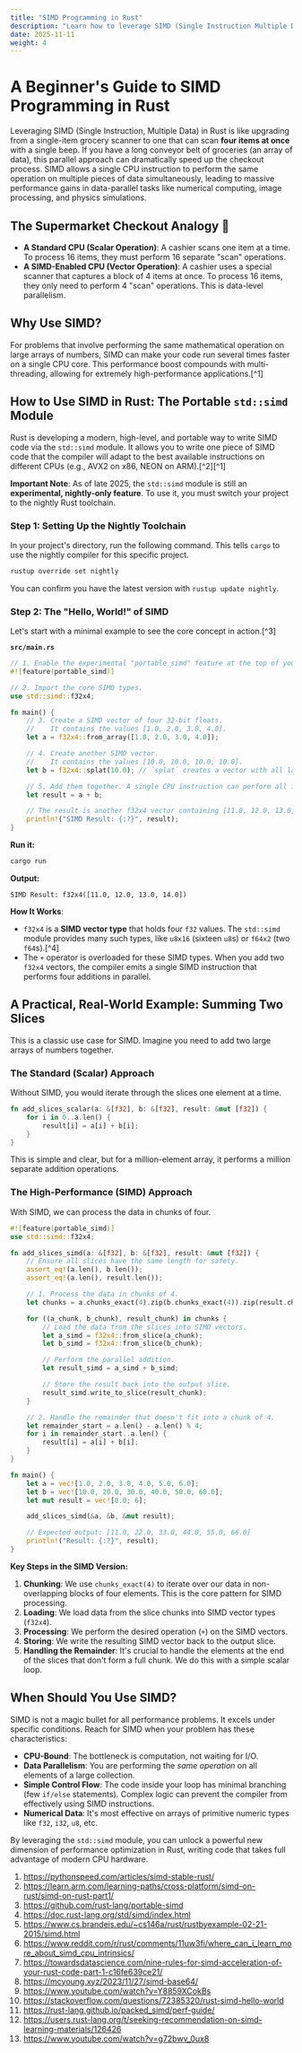 ```yaml
---
title: "SIMD Programming in Rust"
description: "Learn how to leverage SIMD (Single Instruction Multiple Data) for high-performance Rust applications."
date: 2025-11-11
weight: 4
---
```


# A Beginner's Guide to SIMD Programming in Rust

Leveraging SIMD (Single Instruction, Multiple Data) in Rust is like upgrading from a single-item grocery scanner to one that can scan **four items at once** with a single beep. If you have a long conveyor belt of groceries (an array of data), this parallel approach can dramatically speed up the checkout process. SIMD allows a single CPU instruction to perform the same operation on multiple pieces of data simultaneously, leading to massive performance gains in data-parallel tasks like numerical computing, image processing, and physics simulations.

## The Supermarket Checkout Analogy 🛒

- **A Standard CPU (Scalar Operation)**: A cashier scans one item at a time. To process 16 items, they must perform 16 separate "scan" operations.
- **A SIMD-Enabled CPU (Vector Operation)**: A cashier uses a special scanner that captures a block of 4 items at once. To process 16 items, they only need to perform 4 "scan" operations. This is data-level parallelism.


## Why Use SIMD?

For problems that involve performing the same mathematical operation on large arrays of numbers, SIMD can make your code run several times faster on a single CPU core. This performance boost compounds with multi-threading, allowing for extremely high-performance applications.[^1]

## How to Use SIMD in Rust: The Portable `std::simd` Module

Rust is developing a modern, high-level, and portable way to write SIMD code via the `std::simd` module. It allows you to write one piece of SIMD code that the compiler will adapt to the best available instructions on different CPUs (e.g., AVX2 on x86, NEON on ARM).[^2][^1]

**Important Note**: As of late 2025, the `std::simd` module is still an **experimental, nightly-only feature**. To use it, you must switch your project to the nightly Rust toolchain.

### Step 1: Setting Up the Nightly Toolchain

In your project's directory, run the following command. This tells `cargo` to use the nightly compiler for this specific project.

```bash
rustup override set nightly
```

You can confirm you have the latest version with `rustup update nightly`.

### Step 2: The "Hello, World!" of SIMD

Let's start with a minimal example to see the core concept in action.[^3]

**`src/main.rs`**

```rust
// 1. Enable the experimental "portable_simd" feature at the top of your file.
#![feature(portable_simd)]

// 2. Import the core SIMD types.
use std::simd::f32x4;

fn main() {
    // 3. Create a SIMD vector of four 32-bit floats.
    //    It contains the values [1.0, 2.0, 3.0, 4.0].
    let a = f32x4::from_array([1.0, 2.0, 3.0, 4.0]);

    // 4. Create another SIMD vector.
    //    It contains the values [10.0, 10.0, 10.0, 10.0].
    let b = f32x4::splat(10.0); // `splat` creates a vector with all lanes set to the same value.

    // 5. Add them together. A single CPU instruction can perform all four additions at once!
    let result = a + b;

    // The result is another f32x4 vector containing [11.0, 12.0, 13.0, 14.0].
    println!("SIMD Result: {:?}", result);
}
```

**Run it:**

```bash
cargo run
```

**Output:**

```
SIMD Result: f32x4([11.0, 12.0, 13.0, 14.0])
```

**How It Works**:

- `f32x4` is a **SIMD vector type** that holds four `f32` values. The `std::simd` module provides many such types, like `u8x16` (sixteen `u8`s) or `f64x2` (two `f64`s).[^4]
- The `+` operator is overloaded for these SIMD types. When you add two `f32x4` vectors, the compiler emits a single SIMD instruction that performs four additions in parallel.


## A Practical, Real-World Example: Summing Two Slices

This is a classic use case for SIMD. Imagine you need to add two large arrays of numbers together.

### The Standard (Scalar) Approach

Without SIMD, you would iterate through the slices one element at a time.

```rust
fn add_slices_scalar(a: &[f32], b: &[f32], result: &mut [f32]) {
    for i in 0..a.len() {
        result[i] = a[i] + b[i];
    }
}
```

This is simple and clear, but for a million-element array, it performs a million separate addition operations.

### The High-Performance (SIMD) Approach

With SIMD, we can process the data in chunks of four.

```rust
#![feature(portable_simd)]
use std::simd::f32x4;

fn add_slices_simd(a: &[f32], b: &[f32], result: &mut [f32]) {
    // Ensure all slices have the same length for safety.
    assert_eq!(a.len(), b.len());
    assert_eq!(a.len(), result.len());

    // 1. Process the data in chunks of 4.
    let chunks = a.chunks_exact(4).zip(b.chunks_exact(4)).zip(result.chunks_exact_mut(4));

    for ((a_chunk, b_chunk), result_chunk) in chunks {
        // Load the data from the slices into SIMD vectors.
        let a_simd = f32x4::from_slice(a_chunk);
        let b_simd = f32x4::from_slice(b_chunk);

        // Perform the parallel addition.
        let result_simd = a_simd + b_simd;

        // Store the result back into the output slice.
        result_simd.write_to_slice(result_chunk);
    }

    // 2. Handle the remainder that doesn't fit into a chunk of 4.
    let remainder_start = a.len() - a.len() % 4;
    for i in remainder_start..a.len() {
        result[i] = a[i] + b[i];
    }
}

fn main() {
    let a = vec![1.0, 2.0, 3.0, 4.0, 5.0, 6.0];
    let b = vec![10.0, 20.0, 30.0, 40.0, 50.0, 60.0];
    let mut result = vec![0.0; 6];

    add_slices_simd(&a, &b, &mut result);

    // Expected output: [11.0, 22.0, 33.0, 44.0, 55.0, 66.0]
    println!("Result: {:?}", result);
}
```

**Key Steps in the SIMD Version:**

1. **Chunking**: We use `chunks_exact(4)` to iterate over our data in non-overlapping blocks of four elements. This is the core pattern for SIMD processing.
2. **Loading**: We load data from the slice chunks into SIMD vector types (`f32x4`).
3. **Processing**: We perform the desired operation (`+`) on the SIMD vectors.
4. **Storing**: We write the resulting SIMD vector back to the output slice.
5. **Handling the Remainder**: It's crucial to handle the elements at the end of the slices that don't form a full chunk. We do this with a simple scalar loop.

## When Should You Use SIMD?

SIMD is not a magic bullet for all performance problems. It excels under specific conditions. Reach for SIMD when your problem has these characteristics:

- **CPU-Bound**: The bottleneck is computation, not waiting for I/O.
- **Data Parallelism**: You are performing the *same operation* on all elements of a large collection.
- **Simple Control Flow**: The code inside your loop has minimal branching (few `if/else` statements). Complex logic can prevent the compiler from effectively using SIMD instructions.
- **Numerical Data**: It's most effective on arrays of primitive numeric types like `f32`, `i32`, `u8`, etc.

By leveraging the `std::simd` module, you can unlock a powerful new dimension of performance optimization in Rust, writing code that takes full advantage of modern CPU hardware.

1. https://pythonspeed.com/articles/simd-stable-rust/
2. https://learn.arm.com/learning-paths/cross-platform/simd-on-rust/simd-on-rust-part1/
3. https://github.com/rust-lang/portable-simd
4. https://doc.rust-lang.org/std/simd/index.html
5. https://www.cs.brandeis.edu/~cs146a/rust/rustbyexample-02-21-2015/simd.html
6. https://www.reddit.com/r/rust/comments/11uw3fi/where_can_i_learn_more_about_simd_cpu_intrinsics/
7. https://towardsdatascience.com/nine-rules-for-simd-acceleration-of-your-rust-code-part-1-c16fe639ce21/
8. https://mcyoung.xyz/2023/11/27/simd-base64/
9. https://www.youtube.com/watch?v=Y8859XCokBs
10. https://stackoverflow.com/questions/72385320/rust-simd-hello-world
11. https://rust-lang.github.io/packed_simd/perf-guide/
12. https://users.rust-lang.org/t/seeking-recommendation-on-simd-learning-materials/126426
13. https://www.youtube.com/watch?v=g72bwv_0ux8
